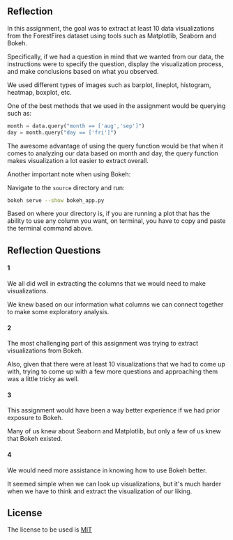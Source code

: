 ## Reflection

In this assignment, the goal was to extract at least 10 data visualizations from the ForestFires dataset using tools such as Matplotlib, Seaborn and Bokeh.

Specifically, if we had a question in mind that we wanted from our data, the instructions were to specify the question, display the visualization process, and make conclusions based on what you observed.

We used different types of images such as barplot, lineplot, histogram, heatmap, boxplot, etc.

One of the best methods that we used in the assignment would be querying such as:

```python
month = data.query("month == ['aug','sep']")
day = month.query("day == ['fri']")
```

The awesome advantage of using the query function would be that when it comes to analyzing our data based on month and day, the query function makes visualization a lot easier to extract overall.

Another important note when using Bokeh:

Navigate to the `source` directory and run:

```bash
bokeh serve --show bokeh_app.py
```

Based on where your directory is, if you are running a plot that has the ability to use any column you want, on terminal, you have to copy and paste the terminal command above.  



## Reflection Questions

#### 1

We all did well in extracting the columns that we would need to make visualizations.

We knew based on our information what columns we can connect together to make some exploratory analysis.

#### 2

The most challenging part of this assignment was trying to extract visualizations from Bokeh.

Also, given that there were at least 10 visualizations that we had to come up with, trying to come up with a few more questions and approaching them was a little tricky as well.

#### 3

This assignment would have been a way better experience if we had prior exposure to Bokeh. 

Many of us knew about Seaborn and Matplotlib, but only a few of us knew that Bokeh existed.

#### 4

We would need more assistance in knowing how to use Bokeh better. 

It seemed simple when we can look up visualizations, but it's much harder when we have to think and extract the visualization of our liking.


## License

The license to be used is [MIT](https://choosealicense.com/licenses/mit/)

